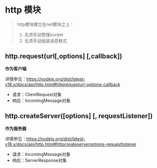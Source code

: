 # http 模块

> http模块建立在net模块之上：
>
> 1. 无须手动管理socket
> 2. 无须手动组装消息格式

## http.request(url[,options] [,callback])

**作为客户端**

详情参见：https://nodejs.org/dist/latest-v18.x/docs/api/http.html#httprequesturl-options-callback

- 请求：ClientRequest对象
- 响应：IncomingMessage对象



## http.createServer([options] [, requestListener])

**作为服务器**

详情参见：https://nodejs.org/dist/latest-v18.x/docs/api/http.html#httpcreateserveroptions-requestlistener

- 请求：IncomingMessage对象
- 响应：ServerResponse对象


